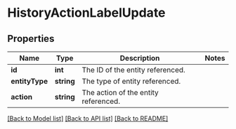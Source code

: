 # HistoryActionLabelUpdate

## Properties
Name | Type | Description | Notes
------------ | ------------- | ------------- | -------------
**id** | **int** | The ID of the entity referenced. | 
**entityType** | **string** | The type of entity referenced. | 
**action** | **string** | The action of the entity referenced. | 

[[Back to Model list]](../../README.md#documentation-for-models) [[Back to API list]](../../README.md#documentation-for-api-endpoints) [[Back to README]](../../README.md)

